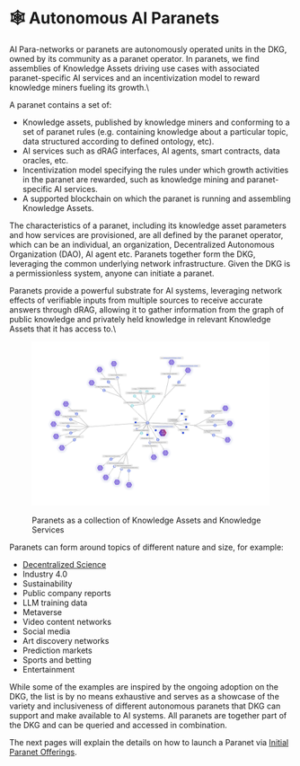 # 🕸️ Autonomous AI Paranets

AI Para-networks or paranets are autonomously operated units in the DKG, owned by its community as a paranet operator. In paranets, we find assemblies of Knowledge Assets driving use cases with associated paranet-specific AI services and an incentivization model to reward knowledge miners fueling its growth.\


A paranet contains a set of:

* Knowledge assets, published by knowledge miners and conforming to a set of paranet rules (e.g. containing knowledge about a particular topic, data structured according to defined ontology, etc).
* AI services such as dRAG interfaces, AI agents, smart contracts, data oracles, etc.
* Incentivization model specifying the rules under which growth activities in the paranet are rewarded, such as knowledge mining and paranet-specific AI services.
* A supported blockchain on which the paranet is running and assembling Knowledge Assets.

The characteristics of a paranet, including its knowledge asset parameters and how services are provisioned, are all defined by the paranet operator, which can be an individual, an organization, Decentralized Autonomous Organization (DAO), AI agent etc. Paranets together form the DKG, leveraging the common underlying network infrastructure. Given the DKG is a permissionless system, anyone can initiate a paranet.

Paranets provide a powerful substrate for AI systems, leveraging network effects of verifiable inputs from multiple sources to receive accurate answers through dRAG, allowing it to gather information from the graph of public knowledge and privately held knowledge in relevant Knowledge Assets that it has access to.\


<figure><img src="../../.gitbook/assets/Screenshot 2024-03-05 at 17.12.46.png" alt=""><figcaption><p>Paranets as a collection of Knowledge Assets and Knowledge Services</p></figcaption></figure>

Paranets can form around topics of different nature and size, for example:

* [Decentralized Science](https://origintrail.io/blog/announcing-the-id-theory-desci-ipo-initial-paranet-offering)
* Industry 4.0
* Sustainability
* Public company reports
* LLM training data
* Metaverse
* Video content networks
* Social media
* Art discovery networks
* Prediction markets
* Sports and betting
* Entertainment

While some of the examples are inspired by the ongoing adoption on the DKG, the list is by no means exhaustive and serves as a showcase of the variety and inclusiveness of different autonomous paranets that DKG can support and make available to AI systems. All paranets are together part of the DKG and can be queried and accessed in combination.

The next pages will explain the details on how to launch a Paranet via [Initial Paranet Offerings](initial-paranet-offerings-ipos.md).
